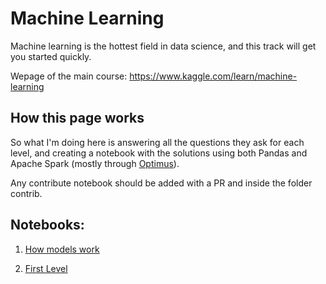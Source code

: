 # Machine Learning

Machine learning is the hottest field in data science, and this track will get you started quickly.

Wepage of the main course: https://www.kaggle.com/learn/machine-learning

## How this page works

So what I'm doing here is answering all the questions they ask for each level, and creating a notebook with the solutions using both Pandas and Apache Spark (mostly through [Optimus](https://github.com/ironmussa/Optimus)).

Any contribute notebook should be added with a PR and inside the folder contrib.

## Notebooks:

1. [How models work](http://nbviewer.jupyter.org/github/FavioVazquez/kaggle-learning/blob/master/MachineLearning/01_how_models_work.ipynb)

2. [First Level](http://nbviewer.jupyter.org/github/FavioVazquez/kaggle-learning/blob/master/MachineLearning/first_level.ipynb)
